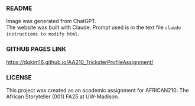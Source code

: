 ### README
Image was generated from ChatGPT.<br>
The website was built with Claude. Prompt used is in the text file ```claude instructions to modify html```.

### GITHUB PAGES LINK
https://dgkim16.github.io/AA210_TricksterProfileAssignment/

### LICENSE
This project was created as an academic assignment for AFRICAN210: The African Storyteller (001) FA25 at UW-Madison.
